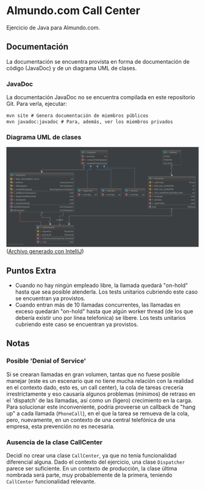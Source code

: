 # Almundo.com Call Center
Ejercicio de Java para Almundo.com.

## Documentación
La documentación se encuentra provista en forma de documentación de código (JavaDoc) y de
un diagrama UML de clases.

### JavaDoc
La documentación JavaDoc no se encuentra compilada en este repositorio Git. Para verla,
ejecutar:
```
mvn site # Genera documentación de miembros públicos
mvn javadoc:javadoc # Para, además, ver los miembros privados
```

### Diagrama UML de clases
![Diagrama UML](uml_class_diagram.svg?raw=true)
([Archivo generado con IntelliJ](callCenterClassDiagram.uml))

## Puntos Extra
* Cuando no hay ningún empleado libre, la llamada quedará "on-hold" hasta que sea posible
  atenderla. Los tests unitarios cubriendo este caso se encuentran ya provistos.
* Cuando entran más de 10 llamadas concurrentes, las llamadas en exceso quedarán "on-hold"
  hasta que algún worker thread (de los que debería existir uno por línea telefonica) se
  libere. Los tests unitarios cubriendo este caso se encuentran ya provistos.

## Notas

### Posible 'Denial of Service'
Si se crearan llamadas en gran volumen, tantas que no fuese posible manejar (este es un
escenario que no tiene mucha relación con la realidad en el contexto dado, esto es, un call
center), la cola de tareas crecería irrestrictamente y eso causaría algunos problemas
(mínimos) de retraso en el 'dispatch' de las llamadas, así como un (ligero) crecimiento en
la carga. Para solucionar este inconveniente, podría proveerse un callback de "hang up" a
cada llamada (`PhoneCall`), en el que la tarea se remueva de la cola, pero, nuevamente, en
un contexto de una central telefónica de una empresa, esta prevención no es necesaria.

### Ausencia de la clase CallCenter
Decidí no crear una clase `CallCenter`, ya que no tenía funcionalidad diferencial alguna.
Dado el contexto del ejercicio, una clase `Dispatcher` parece ser suficiente.
En un contexto de producción, la clase última nombrada será parte, muy probablemente de la
primera, teniendo `CallCenter` funcionalidad relevante.

